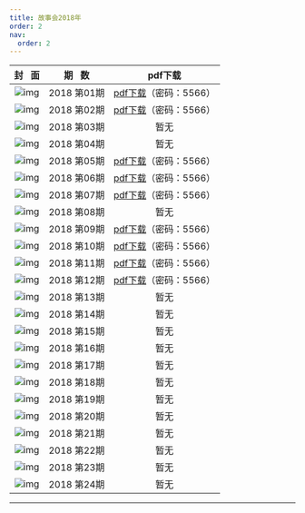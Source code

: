 ```yaml
---
title: 故事会2018年
order: 2
nav:
  order: 2
---
```

|                          封   面                          |  期   数  |                                     pdf下载                                     |
| :---------------------------------------------------------: | :---------: | :------------------------------------------------------------------------------: |
| ![img](../../../public/images/gushihui/gsh2018/gsh201801.jpg) | 2018 第01期 | [pdf下载](https://url97.ctfile.com/f/799297-1457766520-913a95?p=5566)（密码：5566） |
| ![img](../../../public/images/gushihui/gsh2018/gsh201802.jpg) | 2018 第02期 | [pdf下载](https://url97.ctfile.com/f/799297-1457766526-025e08?p=5566)（密码：5566） |
| ![img](../../../public/images/gushihui/gsh2018/gsh201803.jpg) | 2018 第03期 |                                       暂无                                       |
| ![img](../../../public/images/gushihui/gsh2018/gsh201804.jpg) | 2018 第04期 |                                       暂无                                       |
| ![img](../../../public/images/gushihui/gsh2018/gsh201805.jpg) | 2018 第05期 | [pdf下载](https://url97.ctfile.com/f/799297-1457766541-b410ed?p=5566)（密码：5566） |
| ![img](../../../public/images/gushihui/gsh2018/gsh201806.jpg) | 2018 第06期 | [pdf下载](https://url97.ctfile.com/f/799297-1457766550-24a52a?p=5566)（密码：5566） |
| ![img](../../../public/images/gushihui/gsh2018/gsh201807.jpg) | 2018 第07期 | [pdf下载](https://url97.ctfile.com/f/799297-1457766559-491a91?p=5566)（密码：5566） |
| ![img](../../../public/images/gushihui/gsh2018/gsh201808.jpg) | 2018 第08期 |                                       暂无                                       |
| ![img](../../../public/images/gushihui/gsh2018/gsh201809.jpg) | 2018 第09期 | [pdf下载](https://url97.ctfile.com/f/799297-1457766562-d3d33e?p=5566)（密码：5566） |
| ![img](../../../public/images/gushihui/gsh2018/gsh201810.jpg) | 2018 第10期 | [pdf下载](https://url97.ctfile.com/f/799297-1457766571-b3ad1e?p=5566)（密码：5566） |
| ![img](../../../public/images/gushihui/gsh2018/gsh201811.jpg) | 2018 第11期 | [pdf下载](https://url97.ctfile.com/f/799297-1457766583-aeab07?p=5566)（密码：5566） |
| ![img](../../../public/images/gushihui/gsh2018/gsh201812.jpg) | 2018 第12期 | [pdf下载](https://url97.ctfile.com/f/799297-1457766598-ba65ab?p=5566)（密码：5566） |
| ![img](../../../public/images/gushihui/gsh2018/gsh201813.jpg) | 2018 第13期 |                                       暂无                                       |
| ![img](../../../public/images/gushihui/gsh2018/gsh201814.jpg) | 2018 第14期 |                                       暂无                                       |
| ![img](../../../public/images/gushihui/gsh2018/gsh201815.jpg) | 2018 第15期 |                                       暂无                                       |
| ![img](../../../public/images/gushihui/gsh2018/gsh201816.jpg) | 2018 第16期 |                                       暂无                                       |
| ![img](../../../public/images/gushihui/gsh2018/gsh201817.jpg) | 2018 第17期 |                                       暂无                                       |
| ![img](../../../public/images/gushihui/gsh2018/gsh201818.jpg) | 2018 第18期 |                                       暂无                                       |
| ![img](../../../public/images/gushihui/gsh2018/gsh201819.jpg) | 2018 第19期 |                                       暂无                                       |
| ![img](../../../public/images/gushihui/gsh2018/gsh201820.jpg) | 2018 第20期 |                                       暂无                                       |
| ![img](../../../public/images/gushihui/gsh2018/gsh201821.jpg) | 2018 第21期 |                                       暂无                                       |
| ![img](../../../public/images/gushihui/gsh2018/gsh201822.jpg) | 2018 第22期 |                                       暂无                                       |
| ![img](../../../public/images/gushihui/gsh2018/gsh201823.jpg) | 2018 第23期 |                                       暂无                                       |
| ![img](../../../public/images/gushihui/gsh2018/gsh201824.jpg) | 2018 第24期 |                                       暂无                                       |

---
